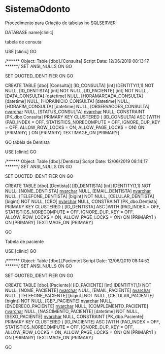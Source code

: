 # SistemaOdonto
Procedimento para Criação de tabelas no SQLSERVER

DATABASE name[clinic]

tabela de consuta 

USE [clinic]
GO

/****** Object:  Table [dbo].[Consulta]    Script Date: 12/06/2019 08:13:17 ******/
SET ANSI_NULLS ON
GO

SET QUOTED_IDENTIFIER ON
GO

CREATE TABLE [dbo].[Consulta](
	[ID_CONSULTA] [int] IDENTITY(1,1) NOT NULL,
	[ID_DENTISTA] [int] NOT NULL,
	[ID_PACIENTE] [int] NOT NULL,
	[DATA_CONSULTA] [datetime] NULL,
	[HORAMARCADA_CONSULTA] [datetime] NULL,
	[HORAINICIO_CONSULTA] [datetime] NULL,
	[HORAFIM_CONSULTA] [datetime] NULL,
	[OBSERVACOES_CONSULTA] [nvarchar](max) NULL,
	[STATUS_CONSULTA] [nvarchar](max) NULL,
 CONSTRAINT [PK_dbo.Consulta] PRIMARY KEY CLUSTERED 
(
	[ID_CONSULTA] ASC
)WITH (PAD_INDEX = OFF, STATISTICS_NORECOMPUTE = OFF, IGNORE_DUP_KEY = OFF, ALLOW_ROW_LOCKS = ON, ALLOW_PAGE_LOCKS = ON) ON [PRIMARY]
) ON [PRIMARY] TEXTIMAGE_ON [PRIMARY]

GO
tabela de Dentista

USE [clinic]
GO

/****** Object:  Table [dbo].[Dentista]    Script Date: 12/06/2019 08:14:17 ******/
SET ANSI_NULLS ON
GO

SET QUOTED_IDENTIFIER ON
GO

CREATE TABLE [dbo].[Dentista](
	[ID_DENTISTA] [int] IDENTITY(1,1) NOT NULL,
	[NOME_DENTISTA] [nvarchar](max) NULL,
	[EMAIL_DENTISTA] [nvarchar](max) NULL,
	[TELEFONE_DENTISTA] [bigint] NOT NULL,
	[CELULAR_DENTISTA] [bigint] NOT NULL,
	[CRO] [nvarchar](max) NULL,
 CONSTRAINT [PK_dbo.Dentista] PRIMARY KEY CLUSTERED 
(
	[ID_DENTISTA] ASC
)WITH (PAD_INDEX = OFF, STATISTICS_NORECOMPUTE = OFF, IGNORE_DUP_KEY = OFF, ALLOW_ROW_LOCKS = ON, ALLOW_PAGE_LOCKS = ON) ON [PRIMARY]
) ON [PRIMARY] TEXTIMAGE_ON [PRIMARY]

GO


Tabela de paciente

USE [clinic]
GO

/****** Object:  Table [dbo].[Paciente]    Script Date: 12/06/2019 08:14:52 ******/
SET ANSI_NULLS ON
GO

SET QUOTED_IDENTIFIER ON
GO

CREATE TABLE [dbo].[Paciente](
	[ID_PACIENTE] [int] IDENTITY(1,1) NOT NULL,
	[NOME_PACIENTE] [nvarchar](max) NULL,
	[EMAIL_PACIENTE] [nvarchar](max) NULL,
	[TELEFONE_PACIENTE] [bigint] NOT NULL,
	[CELULAR_PACIENTE] [bigint] NOT NULL,
	[CEP_PACIENTE] [nvarchar](max) NULL,
	[ENDERECO_PACIENTE] [nvarchar](max) NULL,
	[COMPLEMENTO_PACIENTE] [nvarchar](max) NULL,
	[NASCIMENTO_PACIENTE] [datetime] NOT NULL,
	[SEXO_PACIENTE] [nvarchar](max) NULL,
 CONSTRAINT [PK_dbo.Paciente] PRIMARY KEY CLUSTERED 
(
	[ID_PACIENTE] ASC
)WITH (PAD_INDEX = OFF, STATISTICS_NORECOMPUTE = OFF, IGNORE_DUP_KEY = OFF, ALLOW_ROW_LOCKS = ON, ALLOW_PAGE_LOCKS = ON) ON [PRIMARY]
) ON [PRIMARY] TEXTIMAGE_ON [PRIMARY]

GO















